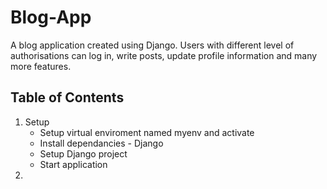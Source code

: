 # Blog-App
A blog application created using Django.
Users with different level of authorisations can log in, write posts, update profile information and many  more features.


## **Table of Contents**
1. Setup
    - Setup virtual enviroment named myenv and activate
    - Install dependancies - Django
    - Setup Django project 
    - Start application    
2.

